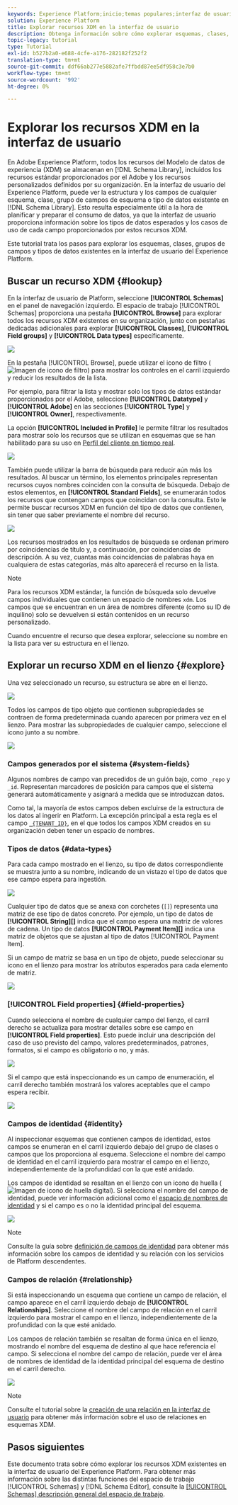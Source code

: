 ```yaml
---
keywords: Experience Platform;inicio;temas populares;interfaz de usuario;IU;XDM;sistema XDM;modelo de datos de experiencia;modelo de datos de experiencia;modelo de datos de experiencia;modelo de datos;explorar;clase;grupo de campos;tipo de datos;esquema;
solution: Experience Platform
title: Explorar recursos XDM en la interfaz de usuario
description: Obtenga información sobre cómo explorar esquemas, clases, grupos de campos de esquema y tipos de datos existentes en la interfaz de usuario del Experience Platform.
topic-legacy: tutorial
type: Tutorial
exl-id: b527b2a0-e688-4cfe-a176-282182f252f2
translation-type: tm+mt
source-git-commit: ddf66ab277e5882afe7ffbdd87ee5df958c3e7b0
workflow-type: tm+mt
source-wordcount: '992'
ht-degree: 0%

---
```


# Explorar los recursos XDM en la interfaz de usuario

En Adobe Experience Platform, todos los recursos del Modelo de datos de experiencia (XDM) se almacenan en [!DNL Schema Library], incluidos los recursos estándar proporcionados por el Adobe y los recursos personalizados definidos por su organización. En la interfaz de usuario del Experience Platform, puede ver la estructura y los campos de cualquier esquema, clase, grupo de campos de esquema o tipo de datos existente en [!DNL Schema Library]. Esto resulta especialmente útil a la hora de planificar y preparar el consumo de datos, ya que la interfaz de usuario proporciona información sobre los tipos de datos esperados y los casos de uso de cada campo proporcionados por estos recursos XDM.

Este tutorial trata los pasos para explorar los esquemas, clases, grupos de campos y tipos de datos existentes en la interfaz de usuario del Experience Platform.

## Buscar un recurso XDM {#lookup}

En la interfaz de usuario de Platform, seleccione **[!UICONTROL Schemas]** en el panel de navegación izquierdo. El espacio de trabajo [!UICONTROL Schemas] proporciona una pestaña **[!UICONTROL Browse]** para explorar todos los recursos XDM existentes en su organización, junto con pestañas dedicadas adicionales para explorar **[!UICONTROL Classes]**, **[!UICONTROL Field groups]** y **[!UICONTROL Data types]** específicamente.

![](../images/ui/explore/tabs.png)

En la pestaña [!UICONTROL Browse], puede utilizar el icono de filtro (![Imagen de icono de filtro](../images/ui/explore/icon.png)) para mostrar los controles en el carril izquierdo y reducir los resultados de la lista.

Por ejemplo, para filtrar la lista y mostrar solo los tipos de datos estándar proporcionados por el Adobe, seleccione **[!UICONTROL Datatype]** y **[!UICONTROL Adobe]** en las secciones **[!UICONTROL Type]** y **[!UICONTROL Owner]**, respectivamente.

La opción **[!UICONTROL Included in Profile]** le permite filtrar los resultados para mostrar solo los recursos que se utilizan en esquemas que se han habilitado para su uso en [Perfil del cliente en tiempo real](../../profile/home.md).

![](../images/ui/explore/filter.png)

También puede utilizar la barra de búsqueda para reducir aún más los resultados. Al buscar un término, los elementos principales representan recursos cuyos nombres coinciden con la consulta de búsqueda. Debajo de estos elementos, en **[!UICONTROL Standard Fields]**, se enumerarán todos los recursos que contengan campos que coincidan con la consulta. Esto le permite buscar recursos XDM en función del tipo de datos que contienen, sin tener que saber previamente el nombre del recurso.

![](../images/ui/explore/search.png)

Los recursos mostrados en los resultados de búsqueda se ordenan primero por coincidencias de título y, a continuación, por coincidencias de descripción. A su vez, cuantas más coincidencias de palabras haya en cualquiera de estas categorías, más alto aparecerá el recurso en la lista.

>[!NOTE]
>
>Para los recursos XDM estándar, la función de búsqueda solo devuelve campos individuales que contienen un espacio de nombres `xdm`. Los campos que se encuentran en un área de nombres diferente (como su ID de inquilino) solo se devuelven si están contenidos en un recurso personalizado.

Cuando encuentre el recurso que desea explorar, seleccione su nombre en la lista para ver su estructura en el lienzo.

## Explorar un recurso XDM en el lienzo {#explore}

Una vez seleccionado un recurso, su estructura se abre en el lienzo.

![](../images/ui/explore/canvas.png)

Todos los campos de tipo objeto que contienen subpropiedades se contraen de forma predeterminada cuando aparecen por primera vez en el lienzo. Para mostrar las subpropiedades de cualquier campo, seleccione el icono junto a su nombre.

![](../images/ui/explore/field-expand.png)

### Campos generados por el sistema {#system-fields}

Algunos nombres de campo van precedidos de un guión bajo, como `_repo` y `_id`. Representan marcadores de posición para campos que el sistema generará automáticamente y asignará a medida que se introduzcan datos.

Como tal, la mayoría de estos campos deben excluirse de la estructura de los datos al ingerir en Platform. La excepción principal a esta regla es el campo [`_{TENANT_ID}`](../api/getting-started.md#know-your-tenant_id), en el que todos los campos XDM creados en su organización deben tener un espacio de nombres.

### Tipos de datos {#data-types}

Para cada campo mostrado en el lienzo, su tipo de datos correspondiente se muestra junto a su nombre, indicando de un vistazo el tipo de datos que ese campo espera para ingestión.

![](../images/ui/explore/data-types.png)

Cualquier tipo de datos que se anexa con corchetes (`[]`) representa una matriz de ese tipo de datos concreto. Por ejemplo, un tipo de datos de **[!UICONTROL String]\[]** indica que el campo espera una matriz de valores de cadena. Un tipo de datos **[!UICONTROL Payment Item]\[]** indica una matriz de objetos que se ajustan al tipo de datos [!UICONTROL Payment Item].

Si un campo de matriz se basa en un tipo de objeto, puede seleccionar su icono en el lienzo para mostrar los atributos esperados para cada elemento de matriz.

![](../images/ui/explore/array-type.png)

### [!UICONTROL Field properties] {#field-properties}

Cuando selecciona el nombre de cualquier campo del lienzo, el carril derecho se actualiza para mostrar detalles sobre ese campo en **[!UICONTROL Field properties]**. Esto puede incluir una descripción del caso de uso previsto del campo, valores predeterminados, patrones, formatos, si el campo es obligatorio o no, y más.

![](../images/ui/explore/field-properties.png)

Si el campo que está inspeccionando es un campo de enumeración, el carril derecho también mostrará los valores aceptables que el campo espera recibir.

![](../images/ui/explore/enum-field.png)

### Campos de identidad {#identity}

Al inspeccionar esquemas que contienen campos de identidad, estos campos se enumeran en el carril izquierdo debajo del grupo de clases o campos que los proporciona al esquema. Seleccione el nombre del campo de identidad en el carril izquierdo para mostrar el campo en el lienzo, independientemente de la profundidad con la que esté anidado.

Los campos de identidad se resaltan en el lienzo con un icono de huella (![Imagen de icono de huella digital](../images/ui/explore/identity-symbol.png)). Si selecciona el nombre del campo de identidad, puede ver información adicional como el [espacio de nombres de identidad](../../identity-service/namespaces.md) y si el campo es o no la identidad principal del esquema.

![](../images/ui/explore/identity-field.png)

>[!NOTE]
>
>Consulte la guía sobre [definición de campos de identidad](./fields/identity.md) para obtener más información sobre los campos de identidad y su relación con los servicios de Platform descendentes.

### Campos de relación {#relationship}

Si está inspeccionando un esquema que contiene un campo de relación, el campo aparece en el carril izquierdo debajo de **[!UICONTROL Relationships]**. Seleccione el nombre del campo de relación en el carril izquierdo para mostrar el campo en el lienzo, independientemente de la profundidad con la que esté anidado.

Los campos de relación también se resaltan de forma única en el lienzo, mostrando el nombre del esquema de destino al que hace referencia el campo. Si selecciona el nombre del campo de relación, puede ver el área de nombres de identidad de la identidad principal del esquema de destino en el carril derecho.

![](../images/ui/explore/relationship-field.png)

>[!NOTE]
>
>Consulte el tutorial sobre la [creación de una relación en la interfaz de usuario](../tutorials/relationship-ui.md) para obtener más información sobre el uso de relaciones en esquemas XDM.

## Pasos siguientes

Este documento trata sobre cómo explorar los recursos XDM existentes en la interfaz de usuario del Experience Platform. Para obtener más información sobre las distintas funciones del espacio de trabajo [!UICONTROL Schemas] y [!DNL Schema Editor], consulte la [[!UICONTROL Schemas] descripción general del espacio de trabajo](./overview.md).
